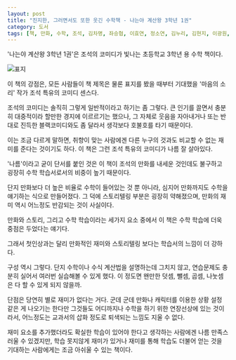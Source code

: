 ```yaml
---
layout: post
title: "진지한, 그러면서도 또한 웃긴 수학책 - 나는야 계산왕 3학년 1권"
category: 도서
tags: [책, 만화, 수학, 조석, 김차명, 좌승협, 이효연, 정소연, 김누리, 김현지, 이광원, 장기재, 위즈덤하우스, 서평]
---
```


'나는야 계산왕 3학년 1권'은
조석의 코미디가 빛나는 초등학교 3학년 용 수학 책이다.

![표지](https://images2.imgbox.com/d3/f0/uXm2vmlk_o.jpg)

이 책의 강점은, 모든 사람들이 책 제목은 물론 표지를 봤을 때부터 기대했을
'마음의 소리' 작가 조석 특유의 코미디 센스다.

조석의 코미디는 솔직히 그렇게 일반적이라고 하기는 좀 그렇다.
큰 인기를 끌면서 충분히 대중적이라 할만한 경지에 이르르기는 했으나,
그 자체로 웃음을 자아내거나 또는 반대로 진득한 블랙코미디와도 좀 달라서
생각보다 호불호를 타기 때문이다.

이는 조금 다르게 말하면,
취향이 맞는 사람에겐 다른 누구의 것과도 비교할 수 없는 재미를 준다는 것이기도 하다.
이 책은 그런 조석 특유의 코미디가 나름 잘 살아있다.

'나름'이라고 굳이 단서를 붙인 것은
이 책이 조석의 만화를 내세운 것인데도 불구하고
굉장히 수학 학습서로서의 비중이 높기 때문이다.

단지 만화보다 더 높은 비율로 수학이 들어있는 것 뿐 아니라,
심지어 만화까지도 수학을 얘기하는 식으로 만들어졌다.
그 덕에 스토리텔링 부분은 굉장히 약해졌으며,
만화의 재미 역시 어느정도 반감되는 것이 사실이다.

만화와 스토리, 그리고 수학 학습이라는 세가지 요소 중에서
이 책은 수학 학습에 더욱 중점은 두었다는 얘기다.

그래서 첫인상과는 달리 만화적인 재미와 스토리텔링 보다는
학습서의 느낌이 더 강하다.

구성 역시 그렇다.
단지 수학이나 수식 계산법을 설명하는데 그치지 않고,
연습문제도 충분히 실어서 여러번 실습해볼 수 있게 했다.
이 정도면 왠만한 덧셈, 뺄셈, 곱셈, 나눗셈은 다 할 수 있게 되지 않을까.

단점은 당연히 별로 재미가 없다는 거다.
군데 군데 만화나 캐릭터를 이용한 상황 설정 같은 게 나오기는 한다만
그것들도 어디까지나 수학을 하기 위한 연장선상에 있는 것이라서,
어느정도는 교과서의 삽화 정도로 퇴색되는 느낌도 지울 수 없다.

재미 요소를 추가했더라도 확실한 학습이 있어야 한다고 생각하는 사람에겐 나름 만족스러울 수 있겠지만,
학습 못지않게 재미가 있거나
재미를 통해 학습도 더불어 얻는 것을 기대하는 사람에게는
조금 아쉬울 수 있는 책이다.
